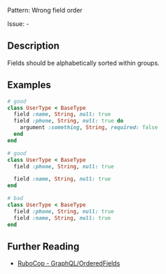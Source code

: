 Pattern: Wrong field order

Issue: -

## Description

Fields should be alphabetically sorted within groups.

## Examples

```ruby
# good
class UserType < BaseType
  field :name, String, null: true
  field :phone, String, null: true do
    argument :something, String, required: false
  end
end

# good
class UserType < BaseType
  field :phone, String, null: true

  field :name, String, null: true
end

# bad
class UserType < BaseType
  field :phone, String, null: true
  field :name, String, null: true
end
```

## Further Reading

* [RuboCop - GraphQL/OrderedFields](https://github.com/DmitryTsepelev/rubocop-graphql/blob/master/lib/rubocop/cop/graphql/ordered_fields.rb)
